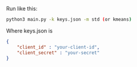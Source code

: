 Run like this:

```bash
python3 main.py -k keys.json -m std (or kmeans)
```

Where keys.json is 

```json
{
    "client_id" : "your-client-id",
    "client_secret" : "your-secret"
}
```